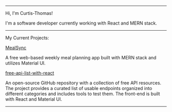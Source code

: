 --------------------------------------------------------------------------------------
Hi, I'm Curtis-Thomas!

I'm a software developer currently working with React and MERN stack.

--------------------------------------------------------------------------------------
My Current Projects:

[MealSync](https://mealsync.io/)

A free web-based weekly meal planning app built with MERN stack and utilizes Material UI.

[free-api-list-with-react](https://curtis-thomas.github.io/free-api-list-with-react/)

An open-source GitHub repository with a collection of free API resources. The project provides a curated list of usable endpoints organized into different categories and includes tools to test them. The front-end is built with React and Material UI.

<!---
Curtis-Thomas/Curtis-Thomas is a ✨ special ✨ repository because its `README.md` (this file) appears on your GitHub profile.
You can click the Preview link to take a look at your changes.
--->
--------------------------------------------------------------------------------------
